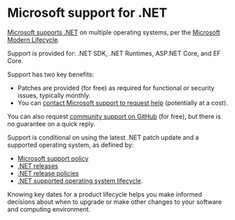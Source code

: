 # Microsoft support for .NET

[Microsoft supports .NET](https://dotnet.microsoft.com/platform/support/policy) on multiple operating systems, per the [Microsoft Modern Lifecycle](https://support.microsoft.com/help/30881/modern-lifecycle-policy).

Support is provided for: .NET SDK, .NET Runtimes, ASP.NET Core, and EF Core.

Support has two key benefits:

* Patches are provided (for free) as required for functional or security issues, typically monthly.
* You can [contact Microsoft support to request help](https://support.serviceshub.microsoft.com/supportforbusiness/onboarding) (potentially at a cost).

You can also request [community support on GitHub](https://github.com/dotnet/core) (for free), but there is no guarantee on a quick reply.

Support is conditional on using the latest .NET patch update and a supported operating system, as defined by:

* [Microsoft support policy](https://dotnet.microsoft.com/platform/support/policy)
* [.NET releases](releases.md)
* [.NET release policies](release-policies.md)
* [.NET supported operating system lifecycle](os-lifecycle-policy.md).

Knowing key dates for a product lifecycle helps you make informed decisions about when to upgrade or make other changes to your software and computing environment.

